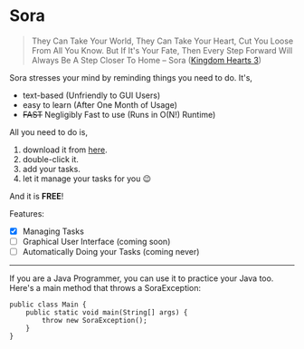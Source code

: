 # Sora

> They Can Take Your World, They Can Take Your Heart, Cut You Loose From All You Know. But If It's Your Fate, Then Every Step Forward Will Always Be A Step Closer To Home – Sora ([Kingdom Hearts 3](https://www.kingdomhearts.com/3/us/home/))

Sora stresses your mind by reminding things you need to do. It's,
- text-based (Unfriendly to GUI Users)
- easy to learn (After One Month of Usage)
- ~~FAST~~ Negligibly Fast to use (Runs in O(N!) Runtime)

All you need to do is,
1. download it from [here](https://nus-cs2103-ay2425s1.github.io/website/schedule/week4/project.html).
2. double-click it.
3. add your tasks.
4. let it manage your tasks for you 😉

And it is **FREE**!

Features:
- [x] Managing Tasks
- [ ] Graphical User Interface (coming soon)
- [ ] Automatically Doing your Tasks (coming never)

---

If you are a Java Programmer, you can use it to practice your Java too. Here's a main method that throws a SoraException:
```
public class Main {
    public static void main(String[] args) {
        throw new SoraException();
    }
}
```
